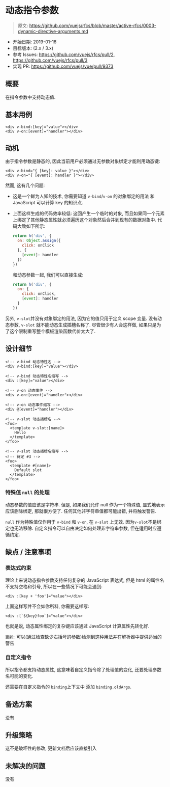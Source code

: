 # 动态指令参数

> 原文: <https://github.com/vuejs/rfcs/blob/master/active-rfcs/0003-dynamic-directive-arguments.md>

- 开始日期: 2019-01-16
- 目标版本: (2.x / 3.x)
- 参考 Issues: <https://github.com/vuejs/rfcs/pull/2>, <https://github.com/vuejs/rfcs/pull/3>
- 实现 PR: <https://github.com/vuejs/vue/pull/9373>

## 概要

在指令参数中支持动态值. 

## 基本用例

``` vue
<div v-bind:[key]="value"></div>
<div v-on:[event]="handler"></div>
```

## 动机

由于指令参数是静态的, 因此当前用户必须通过无参数对象绑定才能利用动态键: 

``` vue
<div v-bind="{ [key]: value }"></div>
<div v-on="{ [event]: handler }"></div>
```

然而, 这有几个问题: 

- 这是一个鲜为人知的技术, 你需要知道 `v-bind`/`v-on` 的对象绑定的用法 和 JavaScript 可以计算 key 的知识点.
- 上面这样生成的代码效率较低: 这回产生一个临时的对象, 而且如果同一个元素上绑定了其他静态属性就必须遍历这个对象然后合并到现有的数据对象中. 代码大致如下所示: 

  ``` js
  return h('div', {
    on: Object.assign({
      click: onClick
    }, {
      [event]: handler
    })
  })
  ```

  和动态参数一起, 我们可以直接生成: 

  ``` js
  return h('div', {
    on: {
      click: onClick,
      [event]: handler
    }
  })
  ```

另外, `v-slot`并没有对象绑定的用法, 因为它的值只用于定义 scope 变量. 没有动态参数, `v-slot` 就不能动态生成插槽名称了. 
尽管很少有人会这样做, 如果只是为了这个限制重写整个模板渲染函数代价太大了. 

## 设计细节

``` vue
<!-- v-bind 动态特性名 -->
<div v-bind:[key]="value"></div>

<!-- v-bind 动态特性名缩写 -->
<div :[key]="value"></div>

<!-- v-on 动态事件 -->
<div v-on:[event]="handler"></div>

<!-- v-on 动态事件缩写 -->
<div @[event]="handler"></div>

<!-- v-slot 动态插槽名 -->
<foo>
  <template v-slot:[name]>
    Hello
  </template>
</foo>

<!-- v-slot 动态插槽名缩写 -->
<!-- 待定 #3 -->
<foo>
  <template #[name]>
    Default slot
  </template>
</foo>
```

### 特殊值 `null` 的处理

动态参数的值应该是字符串. 但是, 如果我们允许 null 作为一个特殊值, 显式地表示应该删除绑定, 那就很方便了. 任何其他非字符串值都可能出错, 并将触发警告. 

`null` 作为特殊值仅作用于 `v-bind` 和 `v-on`, 在 `v-slot` 上无效. 因为`v-slot`不是绑定也无法移除. 自定义指令可以自由决定如何处理非字符串参数, 但在适用时应遵循约定. 

## 缺点 / 注意事项

### 表达式约束

理论上来说动态指令参数支持任何复杂的 JavaScript 表达式, 但是 html 的属性名不支持空格和引号, 所以在一些情况下可能会遇到: 

``` vue
<div :[key + 'foo']="value"></div>
```

上面这样写并不会如你所料, 你需要这样写: 

``` vue
<div :[`${key}foo`]="value"></div>
```

也就是说, 动态属性绑定的复杂键应该通过 JavaScript 计算属性先转化好.

`更新:` 可以(通过检查缺少右括号的参数)检测到这种用法并在解析器中提供适当的警告

### 自定义指令

所以指令都支持动态属性, 这意味着自定义指令除了处理值的变化, 还要处理参数名可能的变化. 

还需要在自定义指令的 `binding`上下文中 添加 `binding.oldArgs`.

## 备选方案
没有

## 升级策略
这不是破坏性的修改, 更新文档后应该直接引入

## 未解决的问题
没有

